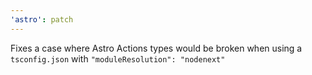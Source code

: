 ```yaml
---
'astro': patch
---
```


Fixes a case where Astro Actions types would be broken when using a `tsconfig.json` with `"moduleResolution": "nodenext"`
